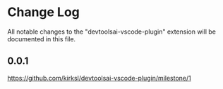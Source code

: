 # Change Log
All notable changes to the "devtoolsai-vscode-plugin" extension will be documented in this file.

## 0.0.1
https://github.com/kirksl/devtoolsai-vscode-plugin/milestone/1